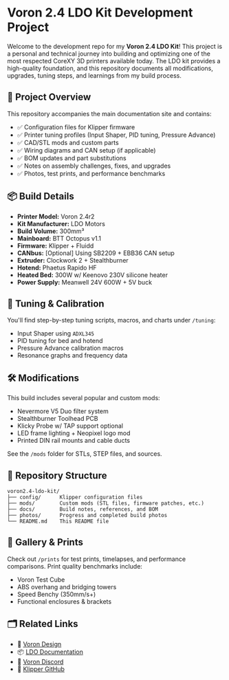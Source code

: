 # Voron 2.4 LDO Kit Development Project

Welcome to the development repo for my **Voron 2.4 LDO Kit**! This project is a personal and technical journey into building and optimizing one of the most respected CoreXY 3D printers available today. The LDO kit provides a high-quality foundation, and this repository documents all modifications, upgrades, tuning steps, and learnings from my build process.

## 🔧 Project Overview

This repository accompanies the main documentation site and contains:

- ✅ Configuration files for Klipper firmware
- ✅ Printer tuning profiles (Input Shaper, PID tuning, Pressure Advance)
- ✅ CAD/STL mods and custom parts
- ✅ Wiring diagrams and CAN setup (if applicable)
- ✅ BOM updates and part substitutions
- ✅ Notes on assembly challenges, fixes, and upgrades
- ✅ Photos, test prints, and performance benchmarks

## 📦 Build Details

- **Printer Model:** Voron 2.4r2
- **Kit Manufacturer:** LDO Motors
- **Build Volume:** 300mm³
- **Mainboard:** BTT Octopus v1.1
- **Firmware:** Klipper + Fluidd
- **CANbus:** [Optional] Using SB2209 + EBB36 CAN setup
- **Extruder:** Clockwork 2 + Stealthburner
- **Hotend:** Phaetus Rapido HF
- **Heated Bed:** 300W w/ Keenovo 230V silicone heater
- **Power Supply:** Meanwell 24V 600W + 5V buck

## 🧪 Tuning & Calibration

You'll find step-by-step tuning scripts, macros, and charts under `/tuning`:

- Input Shaper using `ADXL345`
- PID tuning for bed and hotend
- Pressure Advance calibration macros
- Resonance graphs and frequency data

## 🛠️ Modifications

This build includes several popular and custom mods:

- Nevermore V5 Duo filter system
- Stealthburner Toolhead PCB
- Klicky Probe w/ TAP support optional
- LED frame lighting + Neopixel logo mod
- Printed DIN rail mounts and cable ducts

See the `/mods` folder for STLs, STEP files, and sources.

## 📁 Repository Structure

```text
voron2.4-ldo-kit/
├── config/      Klipper configuration files
├── mods/        Custom mods (STL files, firmware patches, etc.)
├── docs/        Build notes, references, and BOM
├── photos/      Progress and completed build photos
└── README.md    This README file
```

## 📸 Gallery & Prints

Check out `/prints` for test prints, timelapses, and performance comparisons. Print quality benchmarks include:

- Voron Test Cube
- ABS overhang and bridging towers
- Speed Benchy (350mm/s+)
- Functional enclosures & brackets

## 🗂️ Related Links

- 🔗 [Voron Design](https://vorondesign.com/)
- 📦 [LDO Documentation](https://docs.ldomotors.com/)
- 💬 [Voron Discord](https://discord.gg/voron)
- 🧠 [Klipper GitHub](https://github.com/Klipper3d/klipper)

